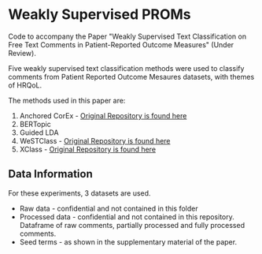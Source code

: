 # Weakly Supervised PROMs
Code to accompany the Paper "Weakly Supervised Text Classification on Free Text Comments in Patient-Reported Outcome Measures" (Under Review).

Five weakly supervised text classification methods were used to classify comments from Patient Reported Outcome Mesaures datasets, with themes of HRQoL.

The methods used in this paper are:
1. Anchored CorEx - [Original Repository is found here](https://github.com/gregversteeg/corex_topic)
2. BERTopic
3. Guided LDA 
4. WeSTClass - [Original Repository is found here](https://github.com/yumeng5/WeSTClass)
5. XClass - [Original Repository is found here](https://github.com/ZihanWangKi/XClass)


## Data Information 
For these experiments, 3 datasets are used.
- Raw data - confidential and not contained in this folder
- Processed data - confidential and not contained in this repository. Dataframe of raw comments, partially processed and fully processed comments.
- Seed terms - as shown in the supplementary material of the paper.

